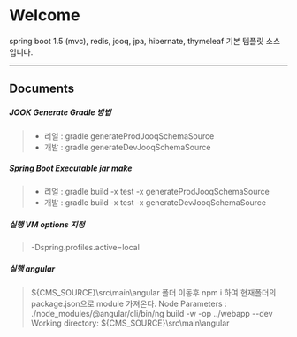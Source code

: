Welcome
===================


spring boot 1.5 (mvc), redis, jooq, jpa, hibernate, thymeleaf
기본 템플릿 소스 입니다.

----------


Documents
-------------




##### JOOK Generate Gradle 방법

> - 리얼 : gradle generateProdJooqSchemaSource
> - 개발 : gradle generateDevJooqSchemaSource

##### Spring Boot Executable jar make

> - 리얼 : gradle build -x test -x generateProdJooqSchemaSource
> - 개발 : gradle build -x test -x generateDevJooqSchemaSource


##### 실행 VM options 지정
> -Dspring.profiles.active=local


##### 실행 angular
> ${CMS_SOURCE}\src\main\angular 폴더 이동후   npm i 하여 현재폴더의 package.json으로 module 가져온다.
> Node Parameters : ./node_modules/@angular/cli/bin/ng build -w -op ../webapp --dev
> Working directory: ${CMS_SOURCE}\src\main\angular